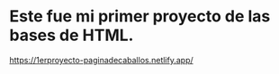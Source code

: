# Este fue mi primer proyecto de las bases de HTML.
https://1erproyecto-paginadecaballos.netlify.app/
